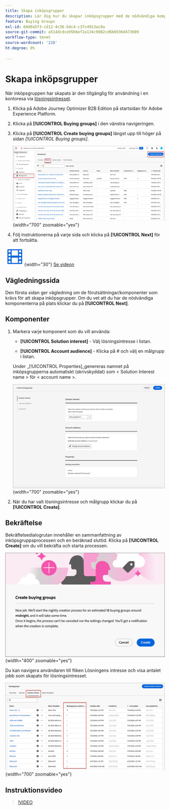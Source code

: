 ```yaml
---
title: Skapa inköpsgrupper
description: Lär dig hur du skapar inköpsgrupper med de nödvändiga komponenterna.
feature: Buying Groups
exl-id: 60d0a5f3-cd12-4c36-bdc4-c37c4913ac0a
source-git-commit: a514dcdce95b6ef2a134c9882cd6b6936d473609
workflow-type: tm+mt
source-wordcount: '228'
ht-degree: 0%

---
```



# Skapa inköpsgrupper

När inköpsgruppen har skapats är den tillgänglig för användning i en kontoresa via [lösningsintresset](./solution-interests.md).

1. Klicka på Adobe Journey Optimizer B2B Edition på startsidan för Adobe Experience Platform.

1. Klicka på **[!UICONTROL Buying groups]** i den vänstra navigeringen.

1. Klicka på **[!UICONTROL Create buying groups]** längst upp till höger på sidan _[!UICONTROL Buying groups]_.

   ![Klicka på Skapa inköpsgrupper](./assets/buying-groups-create.png){width="700" zoomable="yes"}

1. Följ instruktionerna på varje sida och klicka på **[!UICONTROL Next]** för att fortsätta.

![Video](../../assets/do-not-localize/icon-video.svg){width="30"} [Se videon ](#how-to-video)

## Vägledningssida

Den första sidan ger vägledning om de förutsättningar/komponenter som krävs för att skapa inköpsgrupper. Om du vet att du har de nödvändiga komponenterna på plats klickar du på **[!UICONTROL Next]**.

## Komponenter

1. Markera varje komponent som du vill använda:

   * **[!UICONTROL Solution interest]** - Välj lösningsintresse i listan.

   * **[!UICONTROL Account audience]** - Klicka på # och välj en målgrupp i listan.

   Under _[!UICONTROL Properties]_genereras namnet på inköpsgrupperna automatiskt (skrivskyddat) som &lt; Solution Interest name > för &lt; account name >.

   ![Klicka på Skapa inköpsgrupper](./assets/buying-groups-create-components.png){width="700" zoomable="yes"}

1. När du har valt lösningsintresse och målgrupp klickar du på **[!UICONTROL Create]**.

## Bekräftelse

Bekräftelsedialogrutan innehåller en sammanfattning av inköpsgruppsprocessen och en beräknad sluttid. Klicka på **[!UICONTROL Create]** om du vill bekräfta och starta processen.

![Skapa bekräftelsedialogruta för inköpsgrupper](./assets/buying-groups-create-confirm.png){width="400" zoomable="yes"}

Du kan navigera användaren till fliken Lösningens intresse och visa antalet jobb som skapats för lösningsintresset.

![Klicka på Skapa inköpsgrupper](./assets/solution-interest-buying-group-jobs.png){width="700" zoomable="yes"}

<!-- Other buying group activities:

Member of buying group.
Assign a member of the buying group.
Remove a member of the buying group. -->

## Instruktionsvideo

>[!VIDEO](https://video.tv.adobe.com/v/3433081/?learn=on)
